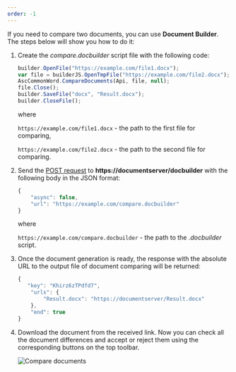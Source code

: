 ```yaml
---
order: -1
---
```


If you need to compare two documents, you can use **Document Builder**. The steps below will show you how to do it:

1. Create the *compare.docbuilder* script file with the following code:

   ``` js
   builder.OpenFile("https://example.com/file1.docx");
   var file = builderJS.OpenTmpFile("https://example.com/file2.docx");
   AscCommonWord.CompareDocuments(Api, file, null);
   file.Close();
   builder.SaveFile("docx", "Result.docx");
   builder.CloseFile();
   ```

   where

   `https://example.com/file1.docx` - the path to the first file for comparing,

   `https://example.com/file2.docx` - the path to the second file for comparing.

2. Send the [POST request](../../../../Docs%20API/Additional%20API/Document%20Builder%20API/index.md) to **https\://documentserver/docbuilder** with the following body in the JSON format:

   ``` js
   {
       "async": false,
       "url": "https://example.com/compare.docbuilder"
   }
   ```

   where

   `https://example.com/compare.docbuilder` - the path to the *.docbuilder* script.

3. Once the document generation is ready, the response with the absolute URL to the output file of document comparing will be returned:

   ``` js
   {
      "key": "Khirz6zTPdfd7",
       "urls": {
           "Result.docx": "https://documentserver/Result.docx"
       },
       "end": true
   }
   ```

4. Download the document from the received link. Now you can check all the document differences and accept or reject them using the corresponding buttons on the top toolbar.

   ![Compare documents](/assets/images/docbuilder/compare-documents.png)
